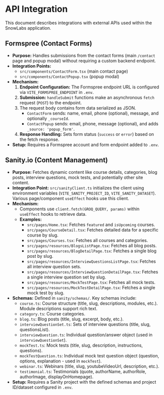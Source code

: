# API Integration

This document describes integrations with external APIs used within the SnowLabs application.

## Formspree (Contact Forms)

-   **Purpose:** Handles submissions from the contact forms (main `/contact` page and popup modal) without requiring a custom backend endpoint.
-   **Integration Points:** 
    - `src/components/ContactForm.tsx` (main contact page)
    - `src/components/ContactPopup.tsx` (popup modal)
-   **Mechanism:**
    1.  **Endpoint Configuration:** The Formspree endpoint URL is configured via `VITE_FORMSPREE_ENDPOINT` in `.env`.
    2.  **Submission:** `handleSubmit` functions make an asynchronous `fetch` request (`POST`) to the endpoint.
    3.  The request body contains form data serialized as JSON.
        - `ContactForm` sends: name, email, phone (optional), message, and optionally `_courseId`.
        - `ContactPopup` sends: email, phone, message (optional), and adds `_source: 'popup_form'`.
    4.  **Response Handling:** Sets form status (`success` or `error`) based on the fetch response.
-   **Setup:** Requires a Formspree account and form endpoint added to `.env`.

## Sanity.io (Content Management)

-   **Purpose:** Fetches dynamic content like course details, categories, blog posts, interview questions, mock tests, and potentially other site content.
-   **Integration Point:** `src/sanityClient.ts` initializes the client using environment variables (`VITE_SANITY_PROJECT_ID`, `VITE_SANITY_DATASET`). Various page/component `useEffect` hooks use this client.
-   **Mechanism:**
    -   Components use `client.fetch(GROQ_QUERY, params)` within `useEffect` hooks to retrieve data.
    -   **Examples:**
        -   `src/pages/Home.tsx`: Fetches `featured` and `isUpcoming` courses.
        -   `src/pages/CourseDetail.tsx`: Fetches detailed data for a specific course by slug.
        -   `src/pages/Courses.tsx`: Fetches all courses and categories.
        -   `src/pages/resources/BlogsListPage.tsx`: Fetches all blog posts.
        -   `src/pages/resources/BlogDetailPage.tsx`: Fetches a single blog post by slug.
        -   `src/pages/resources/InterviewQuestionsListPage.tsx`: Fetches all interview question sets.
        -   `src/pages/resources/InterviewQuestionDetailPage.tsx`: Fetches a single interview question set by slug.
        -   `src/pages/resources/MockTestPage.tsx`: Fetches all mock tests.
        -   `src/pages/resources/MockTestDetailPage.tsx`: Fetches a single mock test by slug.
-   **Schemas:** Defined in `sanity/schemas/`. Key schemas include:
    -   `course.ts`: Course structure (title, slug, descriptions, modules, etc.). Module descriptions support rich text.
    -   `category.ts`: Course categories.
    -   `blog.ts`: Blog posts (title, slug, excerpt, body, etc.).
    -   `interviewQuestionSet.ts`: Sets of interview questions (title, slug, questionsList).
    -   `interviewQuestion.ts`: Individual question/answer object (used in `interviewQuestionSet`).
    -   `mockTest.ts`: Mock tests (title, slug, description, instructions, questions).
    -   `mockTestQuestion.ts`: Individual mock test question object (question, options, explanation - used in `mockTest`).
    -   `webinar.ts`: Webinars (title, slug, youtubeVideoUrl, description, etc.).
    -   `testimonial.ts`: Testimonials (quote, authorName, authorRole, authorImage, displayOnHomepage).
-   **Setup:** Requires a Sanity project with the defined schemas and project ID/dataset configured in `.env`. 